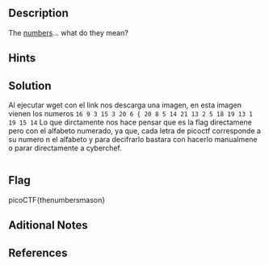 ## Description
The [numbers](https://jupiter.challenges.picoctf.org/static/f209a32253affb6f547a585649ba4fda/the_numbers.png)... what do they mean?

## Hints

## Solution
Al ejecutar wget con el link nos descarga una imagen, en esta imagen vienen los numeros `16 9 3 15 3 20 6 { 20 8 5 14 21 13 2 5 18 19 13 1 19 15 14`
Lo que dirctamente nos hace pensar que es la flag directamene pero con el alfabeto numerado, ya que, cada letra de picoctf corresponde a su numero n el alfabeto y para decifrarlo bastara con hacerlo manualmene o parar directamente a cyberchef.

```bash

```

## Flag
picoCTF{thenumbersmason}
## Aditional Notes

## References
